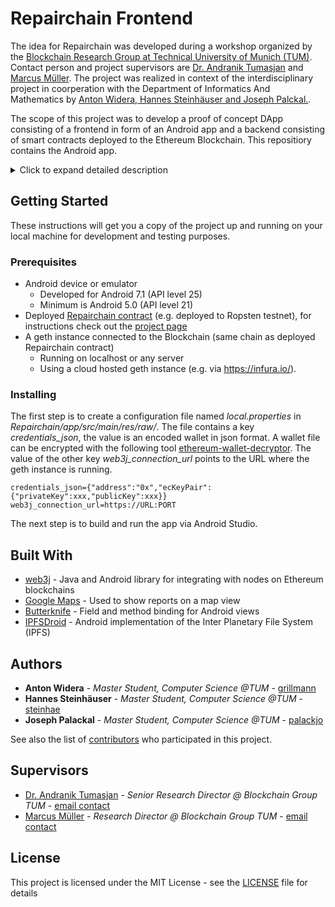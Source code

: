 # Repairchain Frontend
The idea for Repairchain was developed during a workshop organized by the [Blockchain Research Group at Technical University of Munich (TUM)](https://www.blockchain.tum.de "Blockchain Research Group at TUM"). Contact person and project supervisors are [Dr. Andranik Tumasjan](mailto:andranik.tumasjan@tum.de) and [Marcus Müller](mailto:marcus.mueller@tum.de). The project was realized in context of the interdisciplinary project in coorperation with the Department of Informatics And Mathematics by [Anton Widera, Hannes Steinhäuser and Joseph Palckal.](#authors).

The scope of this project was to develop a proof of concept DApp consisting of a frontend in form of an Android app and a backend consisting of smart contracts deployed to the Ethereum Blockchain. This repositiory contains the Android app.
<details>
  <summary>Click to expand detailed description</summary>

The idea behind Repairchain is that citizen can report
all kinds of issues in a city. Issues could be damaged road infrastructure, broken street lamps or any other kind of damages. Participating users can either confirm or reject these damage reports to have a crowdsourced administration of the issues. 
There is an existing app called SeeClickFix that offers similar functionalities with some
major disadvantages emerging from standard client/server architecture. Repairchain will
manage those by using blockchain technology and smart contracts. The following points are
addressed: 
* No need for a third party / intermediate &#8594; eliminates single point of failure and
reduces the cost
* Integrity by non-editable log &#8594; issues cannot be ignored/deleted by the city and must be handled
* Easy payment / rewards &#8594; sending funds in cryptocurrency is a built-in feature of
most Blockchains
* User are privileged &#8594; less administrative effort
* High automation possible &#8594; less personal needed, faster execution of operations

A project documentation can be found here INSERT LINK TO PDF.

</details>

## Getting Started

These instructions will get you a copy of the project up and running on your local machine for development and testing purposes.

### Prerequisites

* Android device or emulator
	* Developed for Android 7.1 (API level 25)​
	* Minimum is Android 5.0 (API level 21)​
* Deployed [Repairchain contract](https://github.com/steinhae/ethereum-idp-backend) (e.g. deployed to Ropsten testnet), for instructions check out the [project page](https://github.com/steinhae/ethereum-idp-backend)
* A geth instance connected to the Blockchain (same chain as deployed Repairchain contract)
	* Running on localhost or any server
	* Using a cloud hosted geth instance (e.g. via https://infura.io/).


### Installing

The first step is to create a configuration file named *local.properties* in *Repairchain/app/src/main/res/raw/*. The file contains a key *credentials_json*, the value is an encoded wallet in json format. A wallet file can be encrypted with the following tool [ethereum-wallet-decryptor](https://github.com/steinhae/ethereum-wallet-decryptor/releases).
The value of the other key *web3j_connection_url* points to the URL where the geth instance is running.

```
credentials_json={"address":"0x","ecKeyPair":{"privateKey":xxx,"publicKey":xxx}}
web3j_connection_url=https://URL:PORT
```

The next step is to build and run the app via Android Studio. 


## Built With


* [web3j](https://web3j.io/) - Java and Android library for integrating with nodes on Ethereum blockchains
* [Google Maps](https://maven.apache.org/) - Used to show reports on a map view
* [Butterknife](http://jakewharton.github.io/butterknife/) - Field and method binding for Android views
* [IPFSDroid](https://github.com/ligi/IPFSDroid) - Android implementation of the Inter Planetary File System (IPFS)

## Authors

* **Anton Widera** - *Master Student, Computer Science  @TUM* - [grillmann](https://github.com/grillmann)
* **Hannes Steinhäuser** - *Master Student, Computer Science  @TUM* - [steinhae](https://github.com/steinhae)
* **Joseph Palackal** - *Master Student, Computer Science  @TUM* - [palackjo](https://github.com/palackjo)

See also the list of [contributors](https://github.com/steinhae/ethereum-idp-frontend/contributors) who participated in this project.

## Supervisors

* [Dr. Andranik Tumasjan](https://www.strategy.wi.tum.de/en/people/phds-and-post-docs/dr-andranik-tumasjan/) - *Senior Research Director @ Blockchain Group TUM* - [email contact](mailto:andranik.tumasjan@tum.de)
* [Marcus Müller](https://www.strategy.wi.tum.de/en/people/phds-and-post-docs/marcus-mueller/) - *Research Director @ Blockchain Group TUM* - [email contact](mailto:marcus.mueller@tum.de)

## License

This project is licensed under the MIT License - see the [LICENSE](LICENSE) file for details
